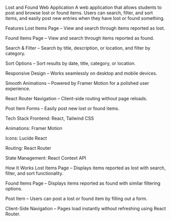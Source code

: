 Lost and Found Web Application
A web application that allows students to post and browse lost or found items. Users can search, filter, and sort items, and easily post new entries when they have lost or found something.

Features
Lost Items Page – View and search through items reported as lost.

Found Items Page – View and search through items reported as found.

Search & Filter – Search by title, description, or location, and filter by category.

Sort Options – Sort results by date, title, category, or location.

Responsive Design – Works seamlessly on desktop and mobile devices.

Smooth Animations – Powered by Framer Motion for a polished user experience.

React Router Navigation – Client-side routing without page reloads.

Post Item Forms – Easily post new lost or found items.

Tech Stack
Frontend: React, Tailwind CSS

Animations: Framer Motion

Icons: Lucide React

Routing: React Router

State Management: React Context API

How It Works
Lost Items Page – Displays items reported as lost with search, filter, and sort functionality.

Found Items Page – Displays items reported as found with similar filtering options.

Post Item – Users can post a lost or found item by filling out a form.

Client-Side Navigation – Pages load instantly without refreshing using React Router.
